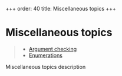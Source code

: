 +++
order: 40
title: Miscellaneous topics
+++

# Miscellaneous topics

> * [Argument checking](miscellaneous/arguments)
> * [Enumerations](miscellaneous/enumerations)

Miscellaneous topics description
